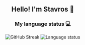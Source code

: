 <div align="center">
    <h2>Hello! I'm Stavros 👋</h2>
</div>
<div align="center">
    <h3>My language status 💻</h3>
    <img src="https://github-readme-stats.vercel.app/api?username=steveiliop56&show_icons=true&theme=transparent?hide_border=true" alt="GitHub Streak">
    <img src="https://github-readme-stats.vercel.app/api/top-langs/?username=anuraghazra&layout=compact&theme=transparent?hide_border=true" alt="Language status">
</div>
